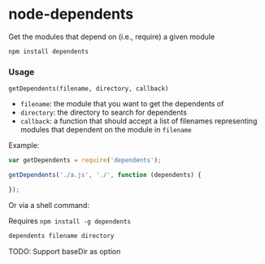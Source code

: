node-dependents
==============

Get the modules that depend on (i.e., require) a given module

`npm install dependents`

### Usage

`getDependents(filename, directory, callback)`

* `filename`: the module that you want to get the dependents of
* `directory`: the directory to search for dependents
* `callback`: a function that should accept a list of filenames representing modules that dependent on the module in `filename`

Example:

```javascript
var getDependents = require('dependents');

getDependents('./a.js', './', function (dependents) {

});
```

Or via a shell command:

Requires `npm install -g dependents`

```bash
dependents filename directory
```

TODO: Support baseDir as option

